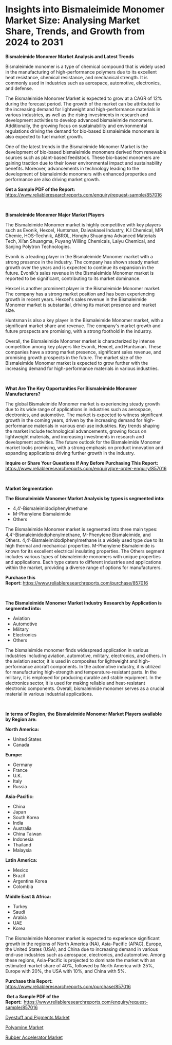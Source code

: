 <p><h1>Insights into Bismaleimide Monomer Market Size: Analysing Market Share, Trends, and Growth from 2024 to 2031</h1></p><p><strong>Bismaleimide Monomer Market Analysis and Latest Trends</strong></p>
<p><p>Bismaleimide monomer is a type of chemical compound that is widely used in the manufacturing of high-performance polymers due to its excellent heat resistance, chemical resistance, and mechanical strength. It is commonly used in industries such as aerospace, automotive, electronics, and defense.</p><p>The Bismaleimide Monomer Market is expected to grow at a CAGR of 12% during the forecast period. The growth of the market can be attributed to the increasing demand for lightweight and high-performance materials in various industries, as well as the rising investments in research and development activities to develop advanced bismaleimide monomers. Additionally, the growing focus on sustainability and environmental regulations driving the demand for bio-based bismaleimide monomers is also expected to fuel market growth.</p><p>One of the latest trends in the Bismaleimide Monomer Market is the development of bio-based bismaleimide monomers derived from renewable sources such as plant-based feedstock. These bio-based monomers are gaining traction due to their lower environmental impact and sustainability benefits. Moreover, advancements in technology leading to the development of bismaleimide monomers with enhanced properties and performance are also driving market growth.</p></p>
<p><strong>Get a Sample PDF of the Report:&nbsp;</strong> <a href="https://www.reliableresearchreports.com/enquiry/request-sample/857016">https://www.reliableresearchreports.com/enquiry/request-sample/857016</a></p>
<p>&nbsp;</p>
<p><strong>Bismaleimide Monomer Major Market Players</strong></p>
<p><p>The Bismaleimide Monomer market is highly competitive with key players such as Evonik, Hexcel, Huntsman, Daiwakasei Industry, K.I Chemical, MPI Chemie, HOS-Technik, ABROL, Honghu Shuangma Advanced Materials Tech, Xi’an Shuangma, Puyang Willing Chemicals, Laiyu Chemical, and Sanjing Polytron Technologies.</p><p>Evonik is a leading player in the Bismaleimide Monomer market with a strong presence in the industry. The company has shown steady market growth over the years and is expected to continue its expansion in the future. Evonik's sales revenue in the Bismaleimide Monomer market is reported to be significant, contributing to its market dominance.</p><p>Hexcel is another prominent player in the Bismaleimide Monomer market. The company has a strong market position and has been experiencing growth in recent years. Hexcel's sales revenue in the Bismaleimide Monomer market is substantial, driving its market presence and market size.</p><p>Huntsman is also a key player in the Bismaleimide Monomer market, with a significant market share and revenue. The company's market growth and future prospects are promising, with a strong foothold in the industry.</p><p>Overall, the Bismaleimide Monomer market is characterized by intense competition among key players like Evonik, Hexcel, and Huntsman. These companies have a strong market presence, significant sales revenue, and promising growth prospects in the future. The market size of the Bismaleimide Monomer market is expected to grow further with the increasing demand for high-performance materials in various industries.</p></p>
<p>&nbsp;</p>
<p><strong>What Are The Key Opportunities For Bismaleimide Monomer Manufacturers?</strong></p>
<p><p>The global Bismaleimide Monomer market is experiencing steady growth due to its wide range of applications in industries such as aerospace, electronics, and automotive. The market is expected to witness significant growth in the coming years, driven by the increasing demand for high-performance materials in various end-use industries. Key trends shaping the market include technological advancements, growing focus on lightweight materials, and increasing investments in research and development activities. The future outlook for the Bismaleimide Monomer market looks promising, with a strong emphasis on product innovation and expanding applications driving further growth in the industry.</p></p>
<p><strong>Inquire or Share Your Questions If Any Before Purchasing This Report:</strong> <a href="https://www.reliableresearchreports.com/enquiry/pre-order-enquiry/857016">https://www.reliableresearchreports.com/enquiry/pre-order-enquiry/857016</a></p>
<p>&nbsp;</p>
<p><strong>Market Segmentation</strong></p>
<p><strong>The Bismaleimide Monomer Market Analysis by types is segmented into:</strong></p>
<p><ul><li>4,4’-Bismaleimidodiphenylmethane</li><li>M-Phenylene Bismaleimide</li><li>Others</li></ul></p>
<p><p>The Bismaleimide Monomer market is segmented into three main types: 4,4’-Bismaleimidodiphenylmethane, M-Phenylene Bismaleimide, and Others. 4,4’-Bismaleimidodiphenylmethane is a widely used type due to its high thermal and mechanical properties. M-Phenylene Bismaleimide is known for its excellent electrical insulating properties. The Others segment includes various types of bismaleimide monomers with unique properties and applications. Each type caters to different industries and applications within the market, providing a diverse range of options for manufacturers.</p></p>
<p><strong>Purchase this Report:&nbsp;</strong><a href="https://www.reliableresearchreports.com/purchase/857016">https://www.reliableresearchreports.com/purchase/857016</a></p>
<p>&nbsp;</p>
<p><strong>The Bismaleimide Monomer Market Industry Research by Application is segmented into:</strong></p>
<p><ul><li>Aviation</li><li>Automotive</li><li>Military</li><li>Electronics</li><li>Others</li></ul></p>
<p><p>The bismaleimide monomer finds widespread application in various industries including aviation, automotive, military, electronics, and others. In the aviation sector, it is used in composites for lightweight and high-performance aircraft components. In the automotive industry, it is utilized for manufacturing high-strength and temperature-resistant parts. In the military, it is employed for producing durable and stable equipment. In the electronics sector, it is used for making reliable and heat-resistant electronic components. Overall, bismaleimide monomer serves as a crucial material in various industrial applications.</p></p>
<p>&nbsp;</p>
<p><strong>In terms of Region, the Bismaleimide Monomer Market Players available by Region are:</strong></p>
<p>
    <p> <strong> North America: </strong>
        <ul>
            <li>United States</li>
            <li>Canada</li>
        </ul>
        </p> 
    <p> <strong> Europe: </strong>
        <ul>
            <li>Germany</li>
            <li>France</li>
            <li>U.K.</li>
            <li>Italy</li>
            <li>Russia</li>
        </ul>
        </p> 
    <p> <strong> Asia-Pacific: </strong>
        <ul>
            <li>China</li>
            <li>Japan</li>
            <li>South Korea</li>
            <li>India</li>
            <li>Australia</li>
            <li>China Taiwan</li>
            <li>Indonesia</li>
            <li>Thailand</li>
            <li>Malaysia</li>
        </ul>
        </p> 
    <p> <strong> Latin America: </strong>
        <ul>
            <li>Mexico</li>
            <li>Brazil</li>
            <li>Argentina Korea</li>
            <li>Colombia</li>
        </ul>
        </p> 
    <p> <strong> Middle East & Africa: </strong>
        <ul>
            <li>Turkey</li>
            <li>Saudi</li>
            <li>Arabia</li>
            <li>UAE</li>
            <li>Korea</li>
        </ul>
    </p>
    </p>
<p><p>The Bismaleimide Monomer market is expected to experience significant growth in the regions of North America (NA), Asia-Pacific (APAC), Europe, the United States (USA), and China due to increasing demand in various end-use industries such as aerospace, electronics, and automotive. Among these regions, Asia-Pacific is projected to dominate the market with an estimated market share of 40%, followed by North America with 25%, Europe with 20%, the USA with 10%, and China with 5%.</p></p>
<p><strong>Purchase this Report: </strong><a href="https://www.reliableresearchreports.com/purchase/857016">https://www.reliableresearchreports.com/purchase/857016</a></p>
<p>&nbsp;<strong>Get a Sample PDF of the Report:&nbsp;&nbsp;</strong><a href="https://www.reliableresearchreports.com/enquiry/request-sample/857016">https://www.reliableresearchreports.com/enquiry/request-sample/857016</a></p>
<p><strong></strong></p>
<p><p><a href="https://github.com/edytherolanlouisejk1miz0wig/Market-Research-Report-List-1/blob/main/dyestuff-and-pigments-market.md">Dyestuff and Pigments Market</a></p><p><a href="https://github.com/redneck06/Market-Research-Report-List-2/blob/main/polyamine-market.md">Polyamine Market</a></p><p><a href="https://github.com/peachesmcdowel1/Market-Research-Report-List-1/blob/main/rubber-accelerator-market.md">Rubber Accelerator Market</a></p></p>